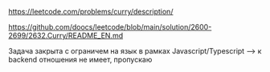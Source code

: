 https://leetcode.com/problems/curry/description/

https://github.com/doocs/leetcode/blob/main/solution/2600-2699/2632.Curry/README_EN.md

Задача закрыта с ограничем на язык в рамках Javascript/Typescript --> к backend отношения не имеет, пропускаю
